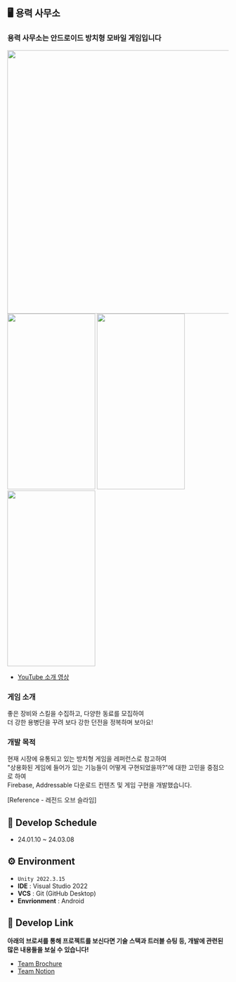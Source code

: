 ## 🖥️ 용력 사무소
### 용력 사무소는 안드로이드 방치형 모바일 게임입니다<br>
<img src="https://github.com/gusrb0296/TeamProject-IdleGame/assets/21351278/e72dc94e-4762-4666-ac62-9cfb7a9083be.png" width = "600" height = "600"/>
<br>
<img src="https://github.com/gusrb0296/TeamProject-IdleGame/assets/21351278/4b61cd7a-77ff-4627-8f0a-363b88647812.gif" width = "200" height = "400"/> <img src = "https://github.com/gusrb0296/TeamProject-IdleGame/assets/21351278/173c7f0f-7d73-46be-a1a1-481128ba578b.gif" width = "200" height = "400" /> <img src = "https://github.com/gusrb0296/TeamProject-IdleGame/assets/21351278/6b44056f-a8bc-4dba-ba56-b00c45a60a19.gif" width = "200" height = "400" />



+ [YouTube 소개 영상](https://www.youtube.com/watch?v=AbceaCXGerw)



### 게임 소개
좋은 장비와 스킬을 수집하고, 다양한 동료를 모집하여 <br>
더 강한 용병단을 꾸려 보다 강한 던전을 정복하며 보아요!<br>

### 개발 목적 
현재 시장에 유통되고 있는 방치형 게임을 레퍼런스로 참고하여 <br>
"상용화된 게임에 들어가 있는 기능들이 어떻게 구현되었을까?"에 대한 고민을 중점으로 하여 <br>
Firebase, Addressable 다운로드 컨텐츠 및 게임 구현을 개발했습니다.

[Reference - 레전드 오브 슬라임]
## 📆 Develop Schedule

* 24.01.10 ~ 24.03.08

## ⚙️ Environment

- `Unity 2022.3.15`
- **IDE** : Visual Studio 2022
- **VCS** : Git (GitHub Desktop)
- **Envrionment** : Android

## 📌 Develop Link
**아래의 브로셔를 통해 프로젝트를 보신다면 기술 스택과 트러블 슈팅 등, 개발에 관련된 많은 내용들을 보실 수 있습니다!**
- [Team Brochure](https://www.notion.so/b82d4db11d164a4e862ff9be4ad12b7b?pvs=4)
- [Team Notion](https://www.notion.so/68656b3df2a3484695ce7d5b89b83b9d) 
